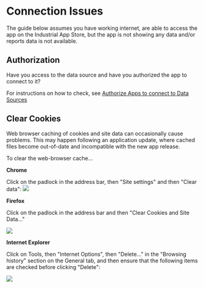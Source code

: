 # Connection Issues

The guide below assumes you have working internet, are able to access
the app on the Industrial App Store, but the app is not showing any data
and/or reports data is not available.

## Authorization

Have you access to the data source and have you authorized the app to
connect to it?

For instructions on how to check, see [Authorize Apps to connect to Data
Sources](/app_store_connect/authorize_apps_to_connect_to_your_data)

## Clear Cookies

Web browser caching of cookies and site data can occasionally cause
problems. This may happen following an application update, where cached
files become out-of-date and incompatible with the new app release.

To clear the web-browser cache...

**Chrome**

Click on the padlock in the address bar, then "Site settings" and then
"Clear data": ![](/support/clear-cache-01.png)

**Firefox**

Click on the padlock in the address bar and then "Clear Cookies and Site
Data..."

![](/support/clear-cache-02.png)

**Internet Explorer**

Click on Tools, then "Internet Options", then "Delete..." in the
"Browsing history" section on the General tab, and then ensure that the
following items are checked before clicking "Delete":

![](/support/clear-cache-03.png)
